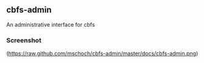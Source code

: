 ## cbfs-admin

An administrative interface for cbfs

### Screenshot

(https://raw.github.com/mschoch/cbfs-admin/master/docs/cbfs-admin.png)
